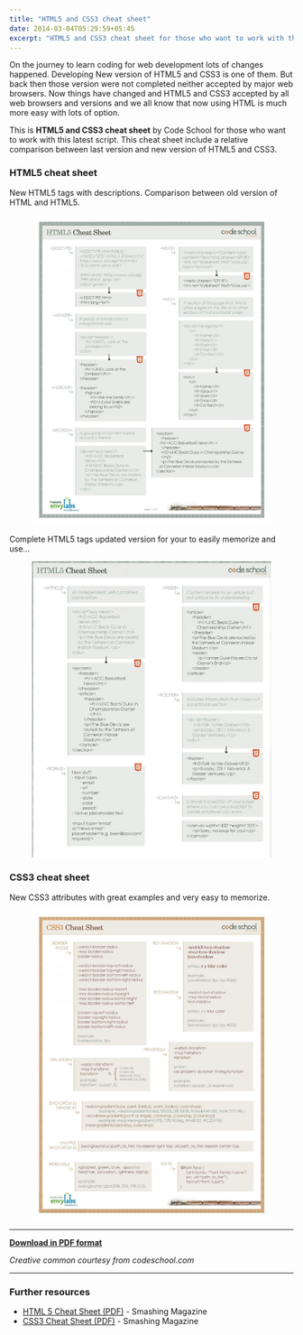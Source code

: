 ```yaml
---
title: "HTML5 and CSS3 cheat sheet"
date: 2014-03-04T05:29:59+05:45
excerpt: "HTML5 and CSS3 cheat sheet for those who want to work with this latest script."
---
```


On the journey to learn coding for web development lots of changes happened. Developing New version of HTML5 and CSS3 is one of them. But back then those version were not completed neither accepted by major web browsers. Now things have changed and HTML5 and CSS3 accepted by all web browsers and versions and we all know that now using HTML is much more easy with lots of option.

This is **HTML5 and CSS3 cheat sheet** by Code School for those who want to work with this latest script. This cheat sheet include a relative comparison between last version and new version of HTML5 and CSS3.

### HTML5 cheat sheet

New HTML5 tags with descriptions. Comparison between old version of HTML and HTML5.

<figure>
  <a href="/uploads/20140304-html5-cheat-sheet.jpg">
    <img src="/uploads/20140304-html5-cheat-sheet.jpg" alt="HTML5 cheat sheet">
  </a>
</figure>

Complete HTML5 tags updated version for your to easily memorize and use...

<figure>
  <a href="/uploads/20140304-html5-cheat-sheet2.jpg">
    <img src="/uploads/20140304-html5-cheat-sheet2.jpg" alt="HTML5 cheat sheet">
  </a>
</figure>

### CSS3 cheat sheet

New CSS3 attributes with great examples and very easy to memorize.

<figure>
  <a href="/uploads/20140304-css3-cheat-sheet.jpg">
    <img src="/uploads/20140304-css3-cheat-sheet.jpg" alt="CSS3 cheat sheet">
  </a>
</figure>

---

[**Download in PDF format**](/uploads/20140304-html5-and-css3-cheat-sheet.pdf)

*Creative common courtesy from codeschool.com*

---

### Further resources

* <a href="http://www.smashingmagazine.com/2009/07/06/html-5-cheat-sheet-pdf/" rel="nofollow">HTML 5 Cheat Sheet (PDF)</a> - Smashing Magazine
* <a href="http://www.smashingmagazine.com/2009/07/13/css-3-cheat-sheet-pdf/" rel="nofollow">CSS3 Cheat Sheet (PDF)</a> - Smashing Magazine
